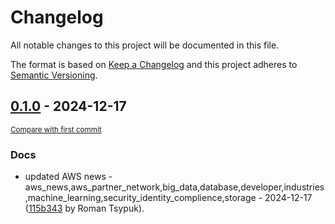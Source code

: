 # Changelog

All notable changes to this project will be documented in this file.

The format is based on [Keep a Changelog](http://keepachangelog.com/en/1.0.0/)
and this project adheres to [Semantic Versioning](http://semver.org/spec/v2.0.0.html).

<!-- insertion marker -->
## [0.1.0](https://github.com/tsypuk/aws-news/releases/tag/ver-2024-12-170.1.0) - 2024-12-17

<small>[Compare with first commit](https://github.com/tsypuk/aws-news/compare/d58db3f0a2e308951d5a2ec621d63f2e27220ca5...ver-2024-12-17)</small>

### Docs

- updated AWS news - aws_news,aws_partner_network,big_data,database,developer,industries,machine_learning,security_identity_complience,storage - 2024-12-17 ([115b343](https://github.com/tsypuk/aws-news/commit/115b3437a55d35d905d2a9de6195edaa919d3320) by Roman Tsypuk).

